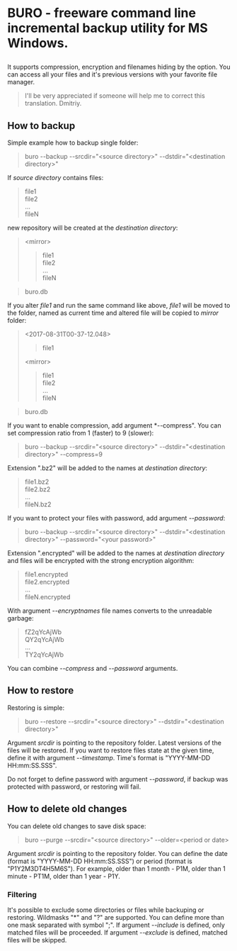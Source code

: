 # BURO - freeware command line incremental backup utility for MS Windows.<p> #
It supports compression, encryption and filenames hiding by the option. You can access all your files and it's previous versions with your favorite file manager.<p>
>I'll be very appreciated if someone will help me to correct this translation. Dmitriy.
## How to backup ##
Simple example how to backup single folder:<p>
>buro --backup --srcdir="<source directory\>" --dstdir="<destination directory\>"<p>

If *source directory* contains files:
>file1<br>
>file2<br>
>...<br>
>fileN<p>

new repository will be created at the *destination directory*:
><mirror\><br>
>>file1<br>
>>file2<br>
>>...<br>
>>fileN<br>

>buro.db<p>

If you alter *file1* and run the same command like above, *file1* will be moved to the folder, named as current time and altered file will be copied to *mirror* folder:
><2017-08-31T00-37-12.048\><p>
>>file1<p>
>
><mirror\><br>
>>file1<br>
>>file2<br>
>>...<br>
>>fileN<br>

>buro.db<p>
 
If you want to enable compression, add argument *--compress". You can set compression ratio from 1 (faster) to 9 (slower):<p>
>buro --backup --srcdir="<source directory\>" --dstdir="<destination directory\>" --compress=9<p>

Extension ".bz2" will be added to the names at *destination directory*:<p>
>file1.bz2<br>
>file2.bz2<br>
>...<br>
>fileN.bz2<p>

If you want to protect your files with password, add argument *--password*:<p>
>buro --backup --srcdir="<source directory\>" --dstdir="<destination directory\>" --password="<your password\>"<p>

Extension ".encrypted" will be added to the names at *destination directory* and files will be encrypted with the strong encryption algorithm:<p>
>file1.encrypted<br>
>file2.encrypted<br>
>...<br>
>fileN.encrypted<p>

With argument *--encryptnames* file names converts to the unreadable garbage:<br>
>fZ2qYcAjWb<br>
>QY2qYcAjWb<br>
>...<br>
>TY2qYcAjWb<br>

You can combine *--compress* and *--password* arguments.<p>
## How to restore ##
 
Restoring is simple:<p>
>buro --restore --srcdir="<source directory\>" --dstdir="<destination directory\>"<p>

Argument *srcdir* is pointing to the repository folder. Latest versions of the files will be restored. If you want to restore files state at the given time, define it with argument *--timestamp*. Time's format is "YYYY-MM-DD
HH:mm:SS.SSS".<p>
Do not forget to define password with argument *--password*, if backup was protected with password, or restoring will fail.<p>
## How to delete old changes ##
You can delete old changes to save disk space:<p>
>buro --purge --srcdir="<source directory\>" --older=<period or date\><p>

Argument *srcdir* is pointing to the repository folder. You can define the date (format is "YYYY-MM-DD HH:mm:SS.SSS") or period (format is "P1Y2M3DT4H5M6S"). For example, older than 1 month - P1M, older than 1 minute - PT1M, older than 1 year - P1Y.<p>

### Filtering ###
It's possible to exclude some directories or files while backuping or restoring. Wildmasks "*" and "?" are supported. You can define more than one mask separated with symbol ";". If argument *--include* is defined, only matched files will be proceeded. If argument *--exclude* is defined, matched files will be skipped.  